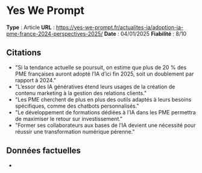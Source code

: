 # Yes We Prompt

**Type** : Article
**URL** : https://yes-we-prompt.fr/actualites-ia/adoption-ia-pme-france-2024-perspectives-2025/
**Date** : 04/01/2025
**Fiabilité** : 8/10

## Citations

* "Si la tendance actuelle se poursuit, on estime que plus de 20 % des PME françaises auront adopté l’IA d’ici fin 2025, soit un doublement par rapport à 2024."
* "L’essor des IA génératives étend leurs usages de la création de contenu marketing à la gestion des relations clients."
* "Les PME cherchent de plus en plus des outils adaptés à leurs besoins spécifiques, comme des chatbots personnalisés."
* "Le développement de formations dédiées à l’IA dans les PME permettra de maximiser le retour sur investissement."
* "Former ses collaborateurs aux bases de l’IA devient une nécessité pour réussir une transformation numérique pérenne."

## Données factuelles

- 
